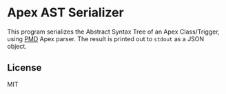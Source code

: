 # Apex AST Serializer

This program serializes the Abstract Syntax Tree of an Apex Class/Trigger,
using [PMD](https://pmd.github.io/) Apex parser.
The result is printed out to `stdout` as a JSON object.

## License

MIT